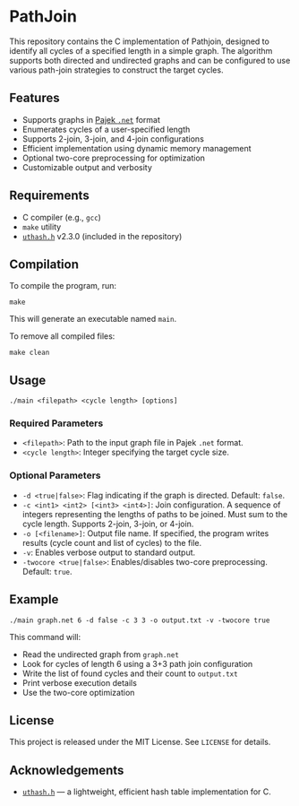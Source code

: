 # PathJoin

This repository contains the C implementation of Pathjoin, designed to identify all cycles of a specified length in a simple graph. The algorithm supports both directed and undirected graphs and can be configured to use various path-join strategies to construct the target cycles.

## Features

- Supports graphs in [Pajek `.net`](https://gephi.org/users/supported-graph-formats/pajek-net-format/) format
- Enumerates cycles of a user-specified length
- Supports 2-join, 3-join, and 4-join configurations
- Efficient implementation using dynamic memory management
- Optional two-core preprocessing for optimization
- Customizable output and verbosity

## Requirements

- C compiler (e.g., `gcc`)
- `make` utility
- [`uthash.h`](https://troydhanson.github.io/uthash/) v2.3.0 (included in the repository)

## Compilation

To compile the program, run:

```
make
```

This will generate an executable named `main`.

To remove all compiled files:

```
make clean
```

## Usage

```
./main <filepath> <cycle length> [options]
```

### Required Parameters

- `<filepath>`: Path to the input graph file in Pajek `.net` format.
- `<cycle length>`: Integer specifying the target cycle size.

### Optional Parameters

- `-d <true|false>`: Flag indicating if the graph is directed. Default: `false`.
- `-c <int1> <int2> [<int3> <int4>]`: Join configuration. A sequence of integers representing the lengths of paths to be joined. Must sum to the cycle length. Supports 2-join, 3-join, or 4-join.
- `-o [<filename>]`: Output file name. If specified, the program writes results (cycle count and list of cycles) to the file.
- `-v`: Enables verbose output to standard output.
- `-twocore <true|false>`: Enables/disables two-core preprocessing. Default: `true`.

## Example

```
./main graph.net 6 -d false -c 3 3 -o output.txt -v -twocore true
```

This command will:
- Read the undirected graph from `graph.net`
- Look for cycles of length 6 using a 3+3 path join configuration
- Write the list of found cycles and their count to `output.txt`
- Print verbose execution details
- Use the two-core optimization

## License

This project is released under the MIT License. See `LICENSE` for details.

## Acknowledgements

- [`uthash.h`](https://troydhanson.github.io/uthash/) — a lightweight, efficient hash table implementation for C.
